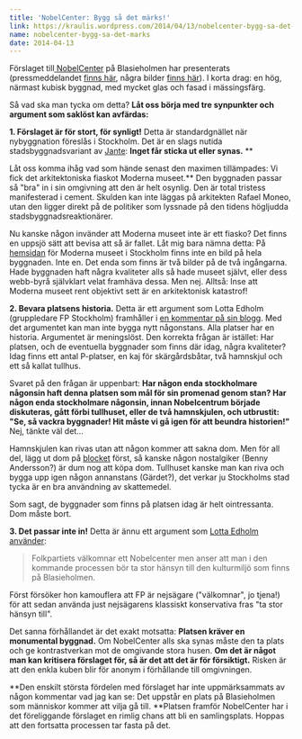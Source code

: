 ```yaml
---
title: 'NobelCenter: Bygg så det märks!'
link: https://kraulis.wordpress.com/2014/04/13/nobelcenter-bygg-sa-det-marks/
name: nobelcenter-bygg-sa-det-marks
date: 2014-04-13
---
```

Förslaget till[ NobelCenter](http://www.nobelcenter.se/sv/) på Blasieholmen har presenterats (pressmeddelandet [finns här](http://www.nobelcenter.se/sv/press/), några bilder [finns här](http://www.nobelcenter.se/sv/press/images/)). I korta drag: en hög, närmast kubisk byggnad, med mycket glas och fasad i mässingsfärg.

Så vad ska man tycka om detta? **Låt oss börja med tre synpunkter och argument som saklöst kan avfärdas:**



**1. Förslaget är för stort, för synligt!** Detta är standardgnället när nybyggnation föreslås i Stockholm. Det är en slags nutida stadsbyggnadsvariant av [Jante](http://sv.wikipedia.org/wiki/Jantelagen): **Inget får sticka ut eller synas.** **

Låt oss komma ihåg vad som hände senast den maximen tillämpades: Vi fick det arkitektoniska fiaskot Moderna museet.** Den byggnaden passar så "bra" in i sin omgivning att den är helt osynlig. Den är total tristess manifesterad i cement. Skulden kan inte läggas på arkitekten Rafael Moneo, utan den ligger direkt på de politiker som lyssnade på den tidens högljudda stadsbyggnadsreaktionärer.

Nu kanske någon invänder att Moderna museet inte är ett fiasko? Det finns en uppsjö sätt att bevisa att så är fallet. Låt mig bara nämna detta: På [hemsidan](http://www.modernamuseet.se/sv/Stockholm/) för Moderna museet i Stockholm  finns inte en bild på hela byggnaden. Inte en. Det enda som finns är två bilder på de två ingångarna. Hade byggnaden haft några kvaliteter alls så hade museet självt, eller dess webb-byrå självklart velat framhäva dessa. Men nej. Alltså: Inse att Moderna museet rent objektivt sett är en arkitektonisk katastrof!

**2. Bevara platsens historia.** Detta är ett argument som Lotta Edholm (gruppledare FP Stockholm) framhåller i [en kommentar på sin blogg](http://lottaedholm.wordpress.com/2014/04/09/nytt-nobelcenter/). Med det argumentet kan man inte bygga nytt någonstans. Alla platser har en historia. Argumentet är meningslöst. Den korrekta frågan är istället: Har platsen, och de eventuella byggnader som finns där idag, några kvaliteter? Idag finns ett antal P-platser, en kaj för skärgårdsbåtar, två hamnskjul och ett så kallat tullhus.

Svaret på den frågan är uppenbart: **Har någon enda stockholmare någonsin haft denna platsen som mål för sin promenad genom stan? Har någon enda stockholmare någonsin, innan Nobelcentrum började diskuteras, gått förbi tullhuset, eller de två hamnskjulen, och utbrustit: "Se, så vackra byggnader! Hit måste vi gå igen för att beundra historien!"** Nej, tänkte väl det...

Hamnskjulen kan rivas utan att någon kommer att sakna dom. Men för all del, lägg ut dom på [blocket](http://www.blocket.se/) först, så kanske någon nostalgiker (Benny Andersson?) är dum nog att köpa dom. Tullhuset kanske man kan riva och bygga upp igen någon annanstans (Gärdet?), det verkar ju Stockholms stad tycka är en bra användning av skattemedel.

Som sagt, de byggnader som finns på platsen idag är helt ointressanta. Dom måste bort.

**3. Det passar inte in!** Detta är ännu ett argument som [Lotta Edholm använder](http://lottaedholm.wordpress.com/2014/04/09/nytt-nobelcenter/):

> Folkpartiets välkomnar ett Nobelcenter men anser att man i den kommande processen bör ta stor hänsyn till den kulturmiljö som finns på Blasieholmen.

Först försöker hon kamouflera att FP är nejsägare ("välkomnar", jo tjena!) för att sedan använda just nejsägarens klassiskt konservativa fras "ta stor hänsyn till".

Det sanna förhållandet är det exakt motsatta: **Platsen kräver en monumental byggnad.** Om NobelCenter alls ska synas måste den ta plats och ge kontrastverkan mot de omgivande stora husen. **Om det är något man kan kritisera förslaget för, så är det att det är för försiktigt.** Risken är att den enkla kuben blir för anonym i förhållande till omgivningen.

**Den enskilt största fördelen med förslaget har inte uppmärksammats av någon kommentar vad jag kan se: Det uppstår en plats på Blasieholmen som människor kommer att vilja gå till. **Platsen framför NobelCenter har i det föreliggande förslaget en rimlig chans att bli en samlingsplats. Hoppas att den fortsatta processen tar fasta på det.

